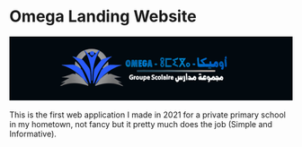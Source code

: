 # Omega Landing Website
<img src="img/omega_banner.png" alt="Header Image" style="max-width:100%; height:auto;">

This is the first web application I made in 2021 for a private primary school in my hometown, not fancy but it pretty much does the job (Simple and Informative).

